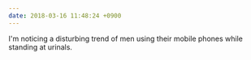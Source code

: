 ```yaml
---
date: 2018-03-16 11:48:24 +0900
---
```

I'm noticing a disturbing trend of men using their mobile phones while standing at urinals.
